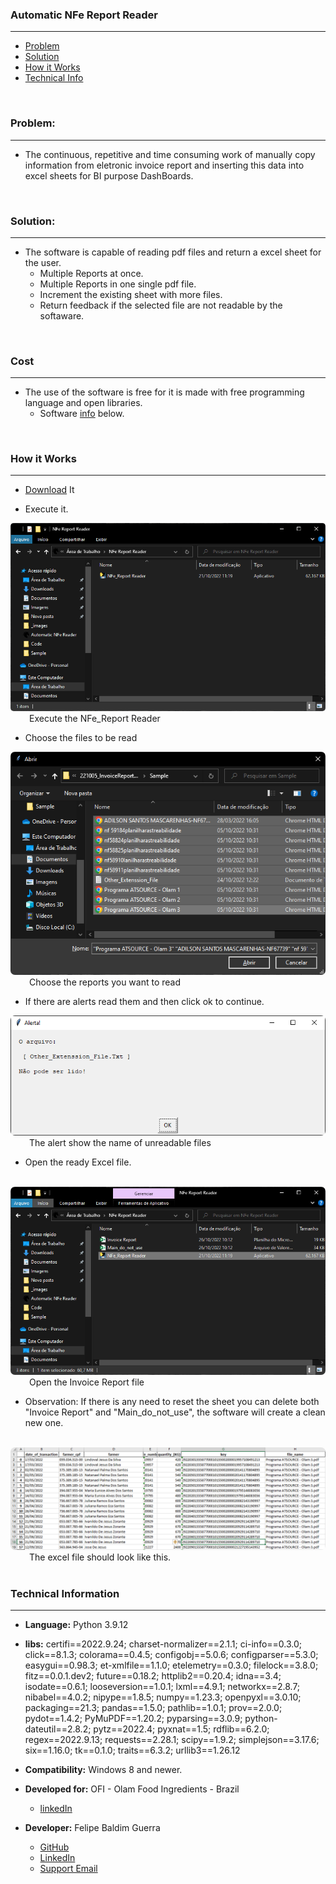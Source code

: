 ### Automatic NFe Report Reader
___

- [Problem](#problem)
- [Solution](#solution)
- [How it Works](#how-it-works)
- [Technical Info](#technical-information)


<br>

### Problem:
---

- The continuous, repetitive and time consuming work of manually copy information from eletronic invoice report and inserting this data into excel sheets for BI purpose DashBoards.

<br>

### Solution:
---

- The software is capable of reading pdf files and return a excel sheet for the user.
    - Multiple Reports at once.
    - Multiple Reports in one single pdf file.
    - Increment the existing sheet with more files.
    - Return feedback if the selected file are not readable by the softaware.

<br>

### Cost
---

- The use of the software is free for it is made with free programming language and open libraries.
    - Software [info](#technical-information) below.

<br>

### How it Works
---

- [Download](#https://github.com/FelipeGuerra5/PDF_NFe_Report_Reader/archive/refs/heads/main.zip) It

- Execute it.


<img src="https://github.com/FelipeGuerra5/PDF_NFe_Report_Reader/blob/main/_docs/img/execute.PNG?raw=true" name="execute" style="border-radius:5px;">
<label for="execute" style="margin-left: 30px">Execute the NFe_Report Reader</label>

<br>

- Choose the files to be read

<img src="https://github.com/FelipeGuerra5/PDF_NFe_Report_Reader/blob/main/_docs/img/select.PNG?raw=true" name="select" style="border-radius:7px;">
<label for="select" style="margin-left: 30px">Choose the reports you want to read</label>

<br>

- If there are alerts read them and then click ok to continue.

<img src="https://github.com/FelipeGuerra5/PDF_NFe_Report_Reader/blob/main/_docs/img/alert.PNG?raw=true" name="alert" style="border-radius:7px;">
<label for="alert" style="margin-left: 30px">The alert show the name of unreadable files</label>

<br>

- Open the ready Excel file.
 <br>

<img src="https://github.com/FelipeGuerra5/PDF_NFe_Report_Reader/blob/main/_docs/img/done.PNG?raw=true" name="done" style="border-radius:7px;">
<label for="done" style="margin-left: 30px">Open the Invoice Report file</label>

<br>

- Observation: If there is any need to reset the sheet you can delete both "Invoice Report" and "Main_do_not_use", the software will create a clean new one.

<br>

<img src="https://github.com/FelipeGuerra5/PDF_NFe_Report_Reader/blob/main/_docs/img/excel_sheet.PNG?raw=true" name="excel_sheet" style="border-radius:7px;">
<label for="excel_sheet" style="margin-left: 30px">The excel file should look like this.</label>

<br>

<br>

### Technical Information
---

- **Language:** Python 3.9.12

- **libs:** certifi==2022.9.24; charset-normalizer==2.1.1; ci-info==0.3.0; click==8.1.3; colorama==0.4.5; configobj==5.0.6; configparser==5.3.0; easygui==0.98.3; et-xmlfile==1.1.0; etelemetry==0.3.0; filelock==3.8.0; fitz==0.0.1.dev2; future==0.18.2; httplib2==0.20.4; idna==3.4; isodate==0.6.1; looseversion==1.0.1; lxml==4.9.1; networkx==2.8.7; nibabel==4.0.2; nipype==1.8.5; numpy==1.23.3; openpyxl==3.0.10; packaging==21.3; pandas==1.5.0; pathlib==1.0.1; prov==2.0.0; pydot==1.4.2; PyMuPDF==1.20.2; pyparsing==3.0.9; python-dateutil==2.8.2; pytz==2022.4; pyxnat==1.5; rdflib==6.2.0; regex==2022.9.13; requests==2.28.1; scipy==1.9.2; simplejson==3.17.6; six==1.16.0; tk==0.1.0; traits==6.3.2; urllib3==1.26.12

- **Compatibility:** Windows 8 and newer.

- **Developed for:** OFI - Olam Food Ingredients - Brazil
    - [linkedIn](https://www.linkedin.com/company/ofi-brasil/mycompany/)

- **Developer:** Felipe Baldim Guerra 
    - [GitHub](https://github.com/FelipeGuerra5) 
    - [LinkedIn](https://www.linkedin.com/in/felipe-baldim-guerra-858556127/)
    - [Support Email](felipe.guerra@ofi.com)

<br>
